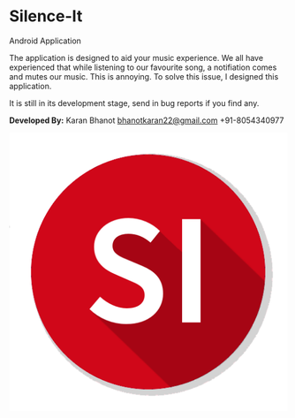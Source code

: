 # Silence-It
Android Application

The application is designed to aid your music experience. We all have experienced that while listening to our favourite song, a notifiation comes and mutes our music. This is annoying. To solve this issue, I designed this application.

It is still in its development stage, send in bug reports if you find any.


**Developed By:**
Karan Bhanot
bhanotkaran22@gmail.com
+91-8054340977

![](https://github.com/kb22/Silence-It/blob/master/app/src/main/res/drawable/main_icon.png)

